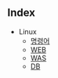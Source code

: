 ## Index ##

* Linux
  * [명령어](Linux/명령어.md)
  * [WEB](Linux/서버세팅/WEB.md)
  * [WAS](Linux/서버세팅/WAS.md)
  * [DB](Linux/서버세팅/DB.md)
